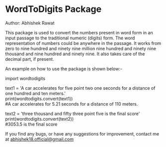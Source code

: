 # WordToDigits Package

Author: Abhishek Rawat

This package is used to convert the numbers present in word form in an input passage to the traditional numeric (digits) form. The word representation of numbers could be anywhere in the passage. It works from zero to nine hundred and ninety nine million nine  hundred and ninety nine thousand and nine hundred and ninety nine. It also takes care of the decimal part, if present.

An example on how to use the package is shown below:- 

import wordtodigits

text1 = 'A car accelerates for five point two one seconds for a distance of one hundred and ten meters.'  
print(wordtodigits.convert(text1))  
#A car accelerates for 5.21 seconds for a distance of 110 meters.

text2 = 'three thousand and fifty three point five is the final score'  
print(wordtodigits.convert(text2))  
#3053.5 is the final score

If you find any bugs, or have any suggestions for improvement, contact me at abhishek18.official@gmail.com
